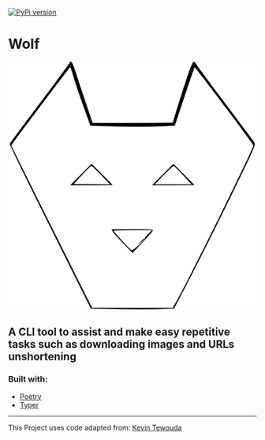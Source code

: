 [![PyPi version](https://badgen.net/pypi/v/wolf-cli)](https://pypi.com/project/wolf-cli)

# **Wolf**

<p align="center">
  <img style="background-color: transparent;" src="https://github.com/cande1gut/wolf/blob/main/dist/logo/logo.svg" />
</p>

## A CLI tool to assist and make easy repetitive tasks such as downloading images and URLs unshortening

### Built with:
- [Poetry](https://python-poetry.org/)
- [Typer](https://typer.tiangolo.com/)
---
This Project uses code adapted from: [Kevin Tewouda](https://lewoudar.medium.com/click-a-beautiful-python-library-to-write-cli-applications-9c8154847066)

